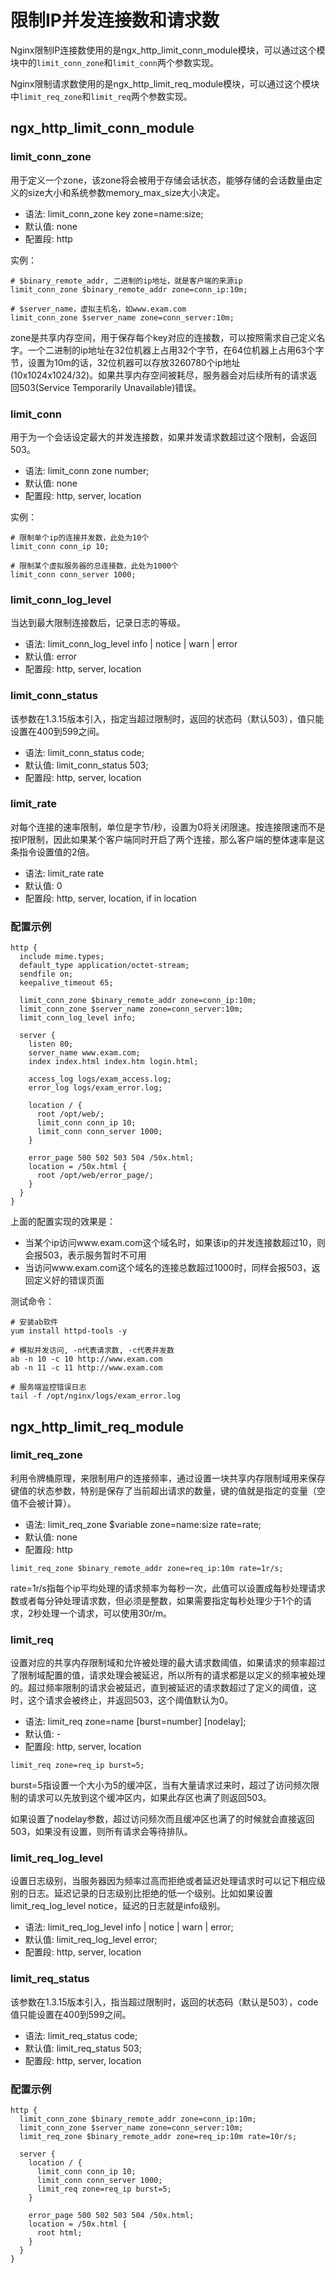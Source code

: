 # 限制IP并发连接数和请求数

Nginx限制IP连接数使用的是ngx_http_limit_conn_module模块，可以通过这个模块中的`limit_conn_zone`和`limit_conn`两个参数实现。

Nginx限制请求数使用的是ngx_http_limit_req_module模块，可以通过这个模块中`limit_req_zone`和`limit_req`两个参数实现。

## ngx_http_limit_conn_module

### limit_conn_zone

用于定义一个zone，该zone将会被用于存储会话状态，能够存储的会话数量由定义的size大小和系统参数memory_max_size大小决定。

+ 语法: limit_conn_zone key zone=name:size;
+ 默认值: none
+ 配置段: http

实例：
```
# $binary_remote_addr, 二进制的ip地址，就是客户端的来源ip
limit_conn_zone $binary_remote_addr zone=conn_ip:10m;

# $server_name，虚拟主机名，如www.exam.com
limit_conn_zone $server_name zone=conn_server:10m;
```
zone是共享内存空间，用于保存每个key对应的连接数，可以按照需求自己定义名字。一个二进制的ip地址在32位机器上占用32个字节，在64位机器上占用63个字节，设置为10m的话，32位机器可以存放3260780个ip地址(10x1024x1024/32)。如果共享内存空间被耗尽，服务器会对后续所有的请求返回503(Service Temporarily Unavailable)错误。

### limit_conn

用于为一个会话设定最大的并发连接数，如果并发请求数超过这个限制，会返回503。

+ 语法: limit_conn zone number;
+ 默认值: none
+ 配置段: http, server, location

实例：
```
# 限制单个ip的连接并发数，此处为10个
limit_conn conn_ip 10;

# 限制某个虚拟服务器的总连接数，此处为1000个
limit_conn conn_server 1000;
```

### limit_conn_log_level

当达到最大限制连接数后，记录日志的等级。

+ 语法: limit_conn_log_level info | notice | warn | error
+ 默认值: error
+ 配置段: http, server, location

### limit_conn_status

该参数在1.3.15版本引入，指定当超过限制时，返回的状态码（默认503），值只能设置在400到599之间。

+ 语法: limit_conn_status code;
+ 默认值: limit_conn_status 503;
+ 配置段: http, server, location

### limit_rate

对每个连接的速率限制，单位是字节/秒，设置为0将关闭限速。按连接限速而不是按IP限制，因此如果某个客户端同时开启了两个连接，那么客户端的整体速率是这条指令设置值的2倍。

+ 语法: limit_rate rate
+ 默认值: 0
+ 配置段: http, server, location, if in location

### 配置示例

```
http {
  include mime.types;
  default_type application/octet-stream;
  sendfile on;
  keepalive_timeout 65;

  limit_conn_zone $binary_remote_addr zone=conn_ip:10m;
  limit_conn_zone $server_name zone=conn_server:10m;
  limit_conn_log_level info;

  server {
    listen 80;
    server_name www.exam.com;
    index index.html index.htm login.html;

    access_log logs/exam_access.log;
    error_log logs/exam_error.log;

    location / {
      root /opt/web/;
      limit_conn conn_ip 10;
      limit_conn conn_server 1000;
    }

    error_page 500 502 503 504 /50x.html;
    location = /50x.html {
      root /opt/web/error_page/;
    }
  }
}
```

上面的配置实现的效果是：
  + 当某个ip访问www.exam.com这个域名时，如果该ip的并发连接数超过10，则会报503，表示服务暂时不可用
  + 当访问www.exam.com这个域名的连接总数超过1000时，同样会报503，返回定义好的错误页面

测试命令：
```
# 安装ab软件
yum install httpd-tools -y

# 模拟并发访问, -n代表请求数, -c代表并发数
ab -n 10 -c 10 http://www.exam.com
ab -n 11 -c 11 http://www.exam.com

# 服务端监控错误日志
tail -f /opt/nginx/logs/exam_error.log
```

## ngx_http_limit_req_module

### limit_req_zone

利用令牌桶原理，来限制用户的连接频率，通过设置一块共享内存限制域用来保存键值的状态参数，特别是保存了当前超出请求的数量，键的值就是指定的变量（空值不会被计算）。

+ 语法: limit_req_zone $variable zone=name:size rate=rate;
+ 默认值: none
+ 配置段: http

```
limit_req_zone $binary_remote_addr zone=req_ip:10m rate=1r/s;
```

rate=1r/s指每个ip平均处理的请求频率为每秒一次，此值可以设置成每秒处理请求数或者每分钟处理请求数，但必须是整数，如果需要指定每秒处理少于1个的请求，2秒处理一个请求，可以使用30r/m。

### limit_req

设置对应的共享内存限制域和允许被处理的最大请求数阈值，如果请求的频率超过了限制域配置的值，请求处理会被延迟，所以所有的请求都是以定义的频率被处理的。超过频率限制的请求会被延迟，直到被延迟的请求数超过了定义的阈值，这时，这个请求会被终止，并返回503，这个阈值默认为0。

+ 语法: limit_req zone=name [burst=number] [nodelay];
+ 默认值: -
+ 配置段: http, server, location

```
limit_req zone=req_ip burst=5;
```

burst=5指设置一个大小为5的缓冲区，当有大量请求过来时，超过了访问频次限制的请求可以先放到这个缓冲区内，如果此存区也满了则返回503。

如果设置了nodelay参数，超过访问频次而且缓冲区也满了的时候就会直接返回503，如果没有设置，则所有请求会等待排队。

### limit_req_log_level

设置日志级别，当服务器因为频率过高而拒绝或者延迟处理请求时可以记下相应级别的日志。延迟记录的日志级别比拒绝的低一个级别。比如如果设置limit_req_log_level notice，延迟的日志就是info级别。

+ 语法: limit_req_log_level info | notice | warn | error;
+ 默认值: limit_req_log_level error;
+ 配置段: http, server, location

### limit_req_status

该参数在1.3.15版本引入，指当超过限制时，返回的状态码（默认是503），code值只能设置在400到599之间。

+ 语法: limit_req_status code;
+ 默认值: limit_req_status 503;
+ 配置段: http, server, location

### 配置示例

```
http {
  limit_conn_zone $binary_remote_addr zone=conn_ip:10m;
  limit_conn_zone $server_name zone=conn_server:10m;
  limit_req_zone $binary_remote_addr zone=req_ip:10m rate=10r/s;

  server {
    location / {
      limit_conn conn_ip 10;
      limit_conn conn_server 1000;
      limit_req zone=req_ip burst=5;
    }

    error_page 500 502 503 504 /50x.html;
    location = /50x.html {
      root html;
    }
  }
}
```
